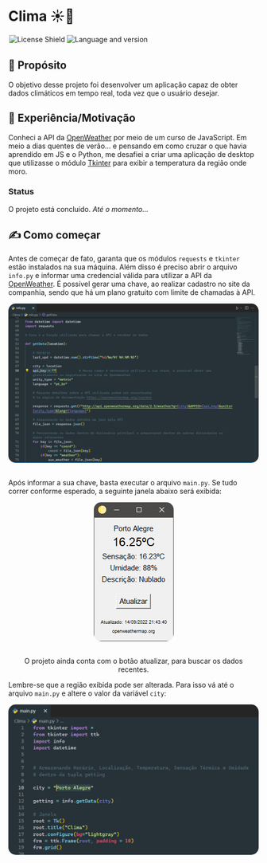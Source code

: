 # Clima ☀🌙

<div style="display:flex; flex-wrap:wrap">
  <img src="https://img.shields.io/badge/license-MIT-green?style=flat" alt="License Shield" style="padding:2px">
  <img src="https://img.shields.io/badge/python-v.310-blue?style=flat&logo=" alt="Language and version" style="padding:2px">
</div>

## 🎯 Propósito

O objetivo desse projeto foi desenvolver um aplicação capaz de obter dados climáticos em tempo real, toda vez que o usuário desejar.

## 🧠 Experiência/Motivação

Conheci a API da [OpenWeather]("https://openweathermap.org/" "OpenWeather") por meio de um curso de JavaScript. Em meio a dias quentes de verão... e pensando em como cruzar o que havia aprendido em JS e o Python, me desafiei a criar uma aplicação de desktop que utilizasse o módulo [Tkinter]("https://docs.python.org/3/library/tkinter.html" "Link para documentação do módulo Python Tkinter") para exibir a temperatura da região onde moro.

### Status

O projeto está concluído. _Até o momento..._


## ✍ Como começar

Antes de começar de fato,  garanta que os módulos `requests` e `tkinter` estão instalados na sua máquina. Além disso é preciso abrir o arquivo `info.py` e informar uma credencial válida para utilizar a API da [OpenWeather]("https://openweathermap.org/" "OpenWeather"). É possível gerar uma chave, ao realizar cadastro no site da companhia, sendo que há um plano gratuito com limite de chamadas à API.

<div align="center">
    <img src="screenshots/001.png" alt="Imagem detalhando local a ser informada a credencial." style="display: block; margin-left: auto; margin-right: auto; border-radius: 15px"><br>
</div>

Após informar a sua chave, basta executar o arquivo `main.py`. Se tudo correr conforme esperado, a seguinte janela abaixo será exibida:

<div align="center">
    <img src="screenshots/002.png" alt="Imagem da janela da aplicação Clima, exibindo a temperatura" style="display: block; margin-left: auto; margin-right: auto; border-radius: 15px"><br>

O projeto ainda conta com o botão atualizar, para buscar os dados recentes.

</div>

Lembre-se que a região exibida pode ser alterada. Para isso vá até o arquivo `main.py` e altere o valor da variável `city`:

<div align="center">
    <img src="screenshots/003.png" alt="Imagem da janela da aplicação Clima, exibindo a temperatura" style="display: block; margin-left: auto; margin-right: auto; border-radius: 15px"><br>
</div>

